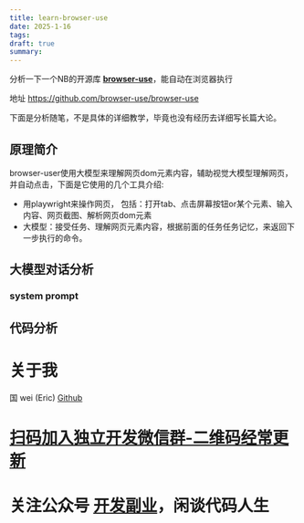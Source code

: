 ```yaml
---
title: learn-browser-use
date: 2025-1-16
tags: 
draft: true
summary:
---
```


分析一下一个NB的开源库 [**browser-use**](地址https://github.com/browser-use/browser-use)，能自动在浏览器执行

地址 https://github.com/browser-use/browser-use

下面是分析随笔，不是具体的详细教学，毕竟也没有经历去详细写长篇大论。


## 原理简介
browser-user使用大模型来理解网页dom元素内容，辅助视觉大模型理解网页，并自动点击，下面是它使用的几个工具介绍:
* 用playwright来操作网页， 包括：打开tab、点击屏幕按钮or某个元素、输入内容、网页截图、解析网页dom元素
* 大模型：接受任务、理解网页元素内容，根据前面的任务任务记忆，来返回下一步执行的命令。


## 大模型对话分析


### system prompt







## 代码分析

















































# 关于我
国 wei (Eric)
[Github](https://github.com/ygweric)

# [扫码加入独立开发微信群-二维码经常更新](https://raw.githubusercontent.com/ygweric/ygweric.github.io/main/assets/qr-schedule-update/indenpendent_dev.png)

# 关注公众号 [开发副业](https://github.com/ygweric/ygweric.github.io/blob/main/assets/jinjing/wx_office_account_qr.png?raw=true)，闲谈代码人生

